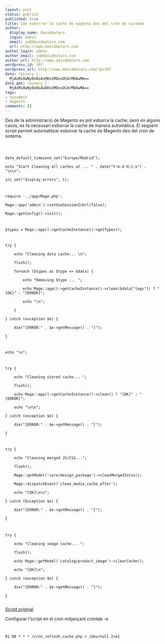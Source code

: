 ```yaml
---
layout: post
status: publish
published: true
title: Com esborrar la cache de magento des del cron de sistema
author:
  display_name: davidmataro
  login: admin
  email: jo@davidmataro.com
  url: http://www.davidmataro.com
author_login: admin
author_email: jo@davidmataro.com
author_url: http://www.davidmataro.com
wordpress_id: 397
wordpress_url: http://www.davidmataro.com/?p=397
date: !binary |-
  MjAxMi0wNy0xNiAxMDo1MDoxOCArMDAwMA==
date_gmt: !binary |-
  MjAxMi0wNy0xNiAwODo1MDoxOCArMDAwMA==
tags:
- sysadmin
- magento
comments: []
---
```

<p>Des de la administració de Magento es pot esborra la cache, però en alguns casos, es fa necessari esborrar la cache de manera automàtica. El següent script permet automatitzar esborrar la cache de Magento des del cron de sistema.</p>
<p><code lang="bash" width="558"><br />
<?php<br />
date_default_timezone_set("Europe/Madrid");<br />
echo "Start Cleaning all caches at ... " . date("Y-m-d H:i:s") . "\n\n";<br />
ini_set("display_errors", 1);</p>
<p>require '../app/Mage.php';<br />
Mage::app('admin')->setUseSessionInUrl(false);<br />
Mage::getConfig()->init();</p>
<p>$types = Mage::app()->getCacheInstance()->getTypes();</p>
<p>try {<br />
    echo "Cleaning data cache... \n";<br />
    flush();<br />
    foreach ($types as $type => $data) {<br />
        echo "Removing $type ... ";<br />
        echo Mage::app()->getCacheInstance()->clean($data["tags"]) ? "[OK]" : "[ERROR]";<br />
        echo "\n";<br />
    }<br />
} catch (exception $e) {<br />
    die("[ERROR:" . $e->getMessage() . "]");<br />
}</p>
<p>echo "\n";</p>
<p>try {<br />
    echo "Cleaning stored cache... ";<br />
    flush();<br />
    echo Mage::app()->getCacheInstance()->clean() ? "[OK]" : "[ERROR]";<br />
    echo "\n\n";<br />
} catch (exception $e) {<br />
    die("[ERROR:" . $e->getMessage() . "]");<br />
}</p>
<p>try {<br />
    echo "Cleaning merged JS/CSS...";<br />
    flush();<br />
    Mage::getModel('core/design_package')->cleanMergedJsCss();<br />
    Mage::dispatchEvent('clean_media_cache_after');<br />
    echo "[OK]\n\n";<br />
} catch (Exception $e) {<br />
    die("[ERROR:" . $e->getMessage() . "]");<br />
}</p>
<p>try {<br />
    echo "Cleaning image cache... ";<br />
    flush();<br />
    echo Mage::getModel('catalog/product_image')->clearCache();<br />
    echo "[OK]\n";<br />
} catch (exception $e) {<br />
    die("[ERROR:" . $e->getMessage() . "]");<br />
}<br />
</code></p>
<p><a href="http://www.yameveo.com/development/php/flush-every-magento-cache-from-the-command-line" title="Flush every magento cache from the command line" target="_blank">Script original</a></p>
<p>Configurar l'script en el cron mitjançant crontab -e</p>
<p><code lang="bash" width="558"><br />
01 08 * * * <full path to cron file>/cron_refresh_cache.php > /dev/null 2>&1<br />
</code></p>
